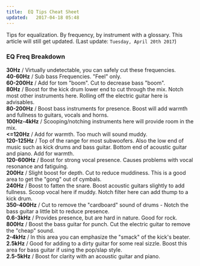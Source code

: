 ```yaml
---
title:  EQ Tips Cheat Sheet
updated:   2017-04-18 05:48
---
```


Tips for equalization. By frequency, by instrument with a glossary.
This article will still get updated. (Last update: `Tuesday, April 20th 2017`)

### EQ Freq Breakdown

**30Hz** / Virtually undetectable, you can safely cut these frequencies.<br/>
**40-60Hz** / Sub bass Freque­ncies. "Feel" only.<br/>
**60-200Hz** / Add for tom "boom". Cut to decrease bass "boom".<br/>
**80Hz** / Boost for the kick drum lower end to cut through the mix. Notch most other instruments here. Rolling off the electric guitar here is advisables.<br/>
**80-200Hz** / Boost bass instruments for presence. Boost will add warmth and fullness to guitars, vocals and horns.<br/>
**100Hz-4kHz** / Scooping/notching instruments here will provide room in the mix.<br/>
**<=120Hz** / Add for warmth. Too much will sound muddy.<br/>
**120-125Hz** / Top of the range for most subwoofers. Also the low end of music such as kick drums and bass guitar. Bottom end of acoustic guitar and piano. Add for warmth.<br/>
**120-600Hz** / Boost for strong vocal presence. Causes problems with vocal resonance and fatiguing.<br/>
**200Hz** / Slight boost for depth. Cut to reduce muddiness. This is a good area to get the "gong" out of cymbals.<br/>
**240Hz** / Boost to fatten the snare. Boost acoustic guitars slightly to add fullness. Scoop vocal here if muddy. Notch filter here can add thump to a kick drum.<br/>
**350-400Hz** / Cut to remove the "cardboard" sound of drums - Notch the bass guitar a little bit to reduce presence.<br/>
**0.6-3kHz** / Provides presence, but are hard in nature. Good for rock.<br/>
**800Hz** / Boost the bass guitar for punch. Cut the electric guitar to remove the "cheap" sound.<br/>
**2-4kHz** / In this area you can emphasize the "smack" of the kick's beater.<br/>
**2.5kHz** / Good for adding to a dirty guitar for some real sizzle. Boost this area for bass guitar if using the pop/slap style.<br/>
**2.5-5kHz** / Boost for clarity with an acoustic guitar and piano.<br/>
